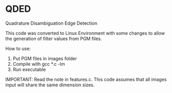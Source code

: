 # QDED
Quadrature Disambiguation Edge Detection 

This code was converted to Linux Environment with some changes to allow the generation of filter values from PGM files.

How to use:
1. Put PGM files in images folder
2. Compile with gcc *.c -lm
3. Run executable

IMPORTANT: Read the note in features.c. This code assumes that all images input will share the same dimension sizes.
